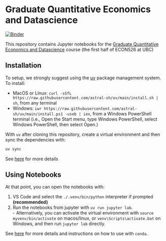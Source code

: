# Graduate Quantitative Economics and Datascience
[![Binder](https://mybinder.org/badge_logo.svg)](https://mybinder.org/v2/gh/jlperla/grad_econ_datascience_notebooks/HEAD)

This repository contains Jupyter notebooks for the [Graduate Quantitative Economics and Datascience](https://jlperla.github.io/grad_econ_datascience/) course (the first half of ECON526 at UBC)


## Installation
To setup, we strongly suggest using the [uv](https://github.com/astral-sh/uv) package management system.  To install:
   - MacOS or Linux: `curl -sSfL https://raw.githubusercontent.com/astral-sh/uv/main/install.sh | sh`, from any terminal
   - Windows: `iwr https://raw.githubusercontent.com/astral-sh/uv/main/install.ps1 -useb | iex`, from a Windows PowerShell terminal (i.e., Open the Start menu, type Windows PowerShell, select Windows PowerShell, then select Open.)

With `uv` after cloning this repository, create a virtual environment and then sync the dependencies with:
```bash
uv sync
```

See [here](https://jlperla.github.io/grad_econ_datascience/pages/setup.html#alternative-conda-instructions) for more details

## Using Notebooks
At that point, you can open the notebooks with:
  1. VS Code and select the `./.venv/bin/python` interpreter if prompted **(recommended)**
  2. Run the notebooks from jupyter with `uv run jupyter lab`.  
    - Alternatively, you can activate the virtual environment with `source myvenv/bin/activate` on macos/linux, or `venv\Scripts\activate.bat` on Windows, and then run `jupyter lab` directly.

See [here](https://jlperla.github.io/grad_econ_datascience/pages/setup.html) for more details and instructions on how to use with `conda`.